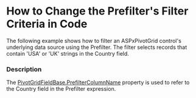 # How to Change the Prefilter's Filter Criteria in Code


<p>The following example shows how to filter an ASPxPivotGrid control's underlying data source using the Prefilter. The filter selects records that contain 'USA' or 'UK' strings in the Country field.</p>


<h3>Description</h3>

<p>The <u>PivotGridFieldBase.PrefilterColumnName</u> property is used to refer to the Country field in the Prefilter expression.</p>

<br/>


